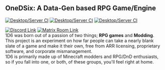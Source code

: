 ## OneDSix: A Data-Gen based RPG Game/Engine
<a href="https://github.com/OneDSix/onedsix/actions/workflows/gradle.yml"><img alt="Desktop/Server CI" src="https://img.shields.io/github/actions/workflow/status/onedsix/onedsix/gradle.yml?label=Core%201D6"></a>
<a href="https://github.com/OneDSix/basemod/actions/workflows/gradle.yml"><img alt="Desktop/Server CI" src="https://img.shields.io/github/actions/workflow/status/onedsix/basemod/gradle.yml?label=Basemod"></a>
<a href="https://github.com/OneDSix/MiniSponge/actions/workflows/gradle.yml"><img alt="Desktop/Server CI" src="https://img.shields.io/github/actions/workflow/status/onedsix/minisponge/gradle.yml?label=MiniSponge"></a>

<a href="https://discord.gg/aNjm3b6eYJ"><img alt="Discord Link" src="https://img.shields.io/discord/969376256640569474?logo=discord&label=1D6%20Discord%20Server"></a>
<a href="https://matrix.to/#/!QlLHLtAHIewcitWaxW:matrix.org?via=matrix.org"><img alt="Matrix Room Link" src="https://img.shields.io/matrix/1d6%3Amatrix.org?label=Matrix%20Room"></a><br>
1D6 was born out of a passion of two things; **RPG games** and **Modding**.\
This project is an experiment on how far people can take a nearly blank slate of a game and make it their own, free from ARR licensing, proprietary software, and corporate mismanagement.\
1D6 is primarily made up of Minecraft modders and RPG/DnD enthusiasts, so if you fall into one, or both, of these groups, you'll feel right at home.

<!-- More info about 1D6 is avalible on [our website]() -->
